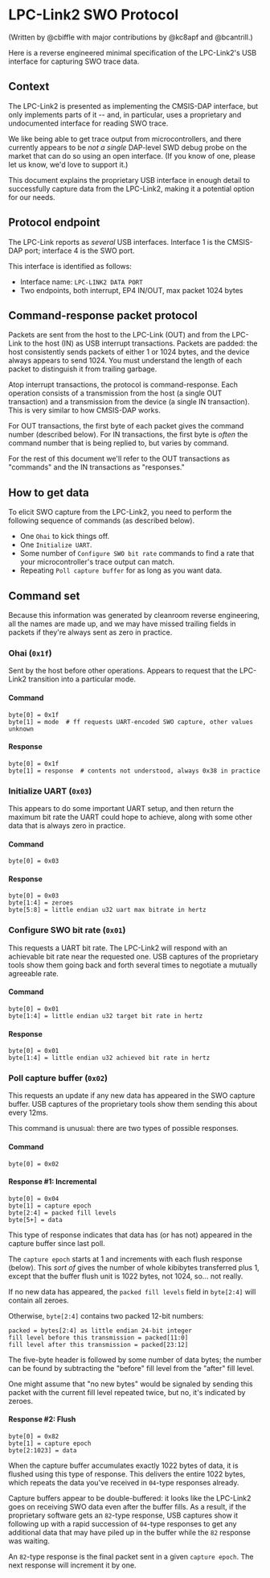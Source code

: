 # LPC-Link2 SWO Protocol

(Written by @cbiffle with major contributions by @kc8apf and @bcantrill.)

Here is a reverse engineered minimal specification of the LPC-Link2's USB
interface for capturing SWO trace data.

## Context

The LPC-Link2 is presented as implementing the CMSIS-DAP interface, but only
implements parts of it -- and, in particular, uses a proprietary and
undocumented interface for reading SWO trace.

We like being able to get trace output from microcontrollers, and there
currently appears to be *not a single* DAP-level SWD debug probe on the market
that can do so using an open interface. (If you know of one, please let us know,
we'd love to support it.)

This document explains the proprietary USB interface in enough detail to
successfully capture data from the LPC-Link2, making it a potential option for
our needs.

## Protocol endpoint

The LPC-Link reports as *several* USB interfaces. Interface 1 is the CMSIS-DAP
port; interface 4 is the SWO port.

This interface is identified as follows:

- Interface name: `LPC-LINK2 DATA PORT`
- Two endpoints, both interrupt, EP4 IN/OUT, max packet 1024 bytes

## Command-response packet protocol

Packets are sent from the host to the LPC-Link (OUT) and from the LPC-Link to
the host (IN) as USB interrupt transactions. Packets are padded: the host
consistently sends packets of either 1 or 1024 bytes, and the device always
appears to send 1024. You must understand the length of each packet to
distinguish it from trailing garbage.

Atop interrupt transactions, the protocol is command-response. Each operation
consists of a transmission from the host (a single OUT transaction) and a
transmission from the device (a single IN transaction). This is very similar to
how CMSIS-DAP works.

For OUT transactions, the first byte of each packet gives the command number
(described below). For IN transactions, the first byte is *often* the command
number that is being replied to, but varies by command.

For the rest of this document we'll refer to the OUT transactions as "commands"
and the IN transactions as "responses."

## How to get data

To elicit SWO capture from the LPC-Link2, you need to perform the following
sequence of commands (as described below).

- One `Ohai` to kick things off.
- One `Initialize UART`.
- Some number of `Configure SWO bit rate` commands to find a rate that your
  microcontroller's trace output can match.
- Repeating `Poll capture buffer` for as long as you want data.

## Command set

Because this information was generated by cleanroom reverse engineering, all the
names are made up, and we may have missed trailing fields in packets if they're
always sent as zero in practice.

### Ohai (`0x1f`)

Sent by the host before other operations. Appears to request that the LPC-Link2
transition into a particular mode.

#### Command

```
byte[0] = 0x1f
byte[1] = mode  # ff requests UART-encoded SWO capture, other values unknown
```

#### Response

```
byte[0] = 0x1f
byte[1] = response  # contents not understood, always 0x38 in practice
```

### Initialize UART (`0x03`)

This appears to do some important UART setup, and then return the maximum bit
rate the UART could hope to achieve, along with some other data that is always
zero in practice.

#### Command

```
byte[0] = 0x03
```

#### Response

```
byte[0] = 0x03
byte[1:4] = zeroes
byte[5:8] = little endian u32 uart max bitrate in hertz
```

### Configure SWO bit rate (`0x01`)

This requests a UART bit rate. The LPC-Link2 will respond with an achievable
bit rate near the requested one. USB captures of the proprietary tools show
them going back and forth several times to negotiate a mutually agreeable rate.

#### Command

```
byte[0] = 0x01
byte[1:4] = little endian u32 target bit rate in hertz
```

#### Response

```
byte[0] = 0x01
byte[1:4] = little endian u32 achieved bit rate in hertz
```

### Poll capture buffer (`0x02`)

This requests an update if any new data has appeared in the SWO capture buffer.
USB captures of the proprietary tools show them sending this about every 12ms.

This command is unusual: there are two types of possible responses.

#### Command

```
byte[0] = 0x02
```

#### Response #1: Incremental

```
byte[0] = 0x04
byte[1] = capture epoch
byte[2:4] = packed fill levels
byte[5+] = data
```

This type of response indicates that data has (or has not) appeared in the
capture buffer since last poll.

The `capture epoch` starts at 1 and increments with each flush response (below).
This *sort of* gives the number of whole kibibytes transferred plus 1, except
that the buffer flush unit is 1022 bytes, not 1024, so... not really.

If no new data has appeared, the `packed fill levels` field in `byte[2:4]` will
contain all zeroes.

Otherwise, `byte[2:4]` contains two packed 12-bit numbers:

```
packed = bytes[2:4] as little endian 24-bit integer
fill level before this transmission = packed[11:0]
fill level after this transmission = packed[23:12]
```

The five-byte header is followed by some number of data bytes; the number can be
found by subtracting the "before" fill level from the "after" fill level.

One might assume that "no new bytes" would be signaled by sending this packet
with the current fill level repeated twice, but no, it's indicated by zeroes.

#### Response #2: Flush

```
byte[0] = 0x82
byte[1] = capture epoch
byte[2:1023] = data
```

When the capture buffer accumulates exactly 1022 bytes of data, it is flushed
using this type of response. This delivers the entire 1022 bytes, which repeats
the data you've received in `04`-type responses already.

Capture buffers appear to be double-buffered: it looks like the LPC-Link2 goes
on receiving SWO data even after the buffer fills. As a result, if the
proprietary software gets an `82`-type response, USB captures show it following
up with a rapid succession of `04`-type responses to get any additional data
that may have piled up in the buffer while the `82` response was waiting.

An `82`-type response is the final packet sent in a given `capture epoch`. The
next response will increment it by one.
